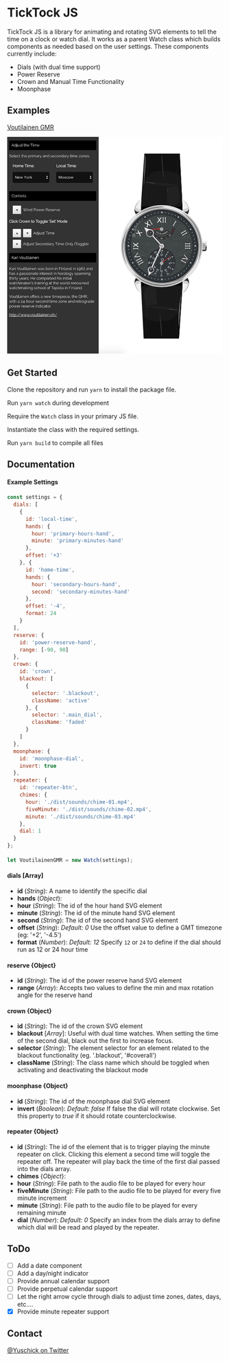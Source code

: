# TickTock JS
TickTock JS is a library for animating and rotating SVG elements to tell the time on a clock or watch dial. It works as a parent Watch class which builds components as needed based on the user settings. These components currently include:  

- Dials (with dual time support)
- Power Reserve
- Crown and Manual Time Functionality
- Moonphase

## Examples
[Voutilainen GMR](https://yuschick.github.io/voutilainen-gmr/)

[![Voutilainen GMR Screenshot](https://raw.githubusercontent.com/yuschick/voutilainen-gmr/master/screenshot.jpg)](https://yuschick.github.io/voutilainen-gmr/)

## Get Started
Clone the repository and run `yarn` to install the package file.

Run `yarn watch` during development

Require the `Watch` class in your primary JS file.

Instantiate the class with the required settings.

Run `yarn build` to compile all files

## Documentation
#### Example Settings

```js
const settings = {
  dials: [
    {
      id: 'local-time',
      hands: {
        hour: 'primary-hours-hand',
        minute: 'primary-minutes-hand'
      },
      offset: '+3'
    }, {
      id: 'home-time',
      hands: {
        hour: 'secondary-hours-hand',
        second: 'secondary-minutes-hand'
      },
      offset: '-4',
      format: 24
    }
  ],
  reserve: {
    id: 'power-reserve-hand',
    range: [-90, 90]
  },
  crown: {
    id: 'crown',
    blackout: [
      {
        selector: '.blackout',
        className: 'active'
      }, {
        selector: '.main_dial',
        className: 'faded'
      }
    ]
  },
  moonphase: {
    id: 'moonphase-dial',
    invert: true
  },
  repeater: {
    id: 'repeater-btn',
    chimes: {
      hour: './dist/sounds/chime-01.mp4',
      fiveMinute: './dist/sounds/chime-02.mp4',
      minute: './dist/sounds/chime-03.mp4'
    },
    dial: 1
  }
};

let VoutilainenGMR = new Watch(settings);
```

#### dials [Array]  
- **id** (*String*): A name to identify the specific dial
- **hands** (*Object*):
 - **hour** (*String*): The id of the hour hand SVG element
 - **minute** (*String*): The id of the minute hand SVG element
 - **second** (*String*): The id of the second hand SVG element
- **offset** (*String*): *Default: 0* Use the offset value to define a GMT timezone (eg: '+2', '-4.5')
- **format** (*Number*): *Default: 12* Specify `12` or `24` to define if the dial should run as 12 or 24 hour time

#### reserve {Object}
- **id** (*String*): The id of the power reserve hand SVG element
- **range** (*Array*): Accepts two values to define the min and max rotation angle for the reserve hand

#### crown {Object}
- **id** (*String*): The id of the crown SVG element
- **blackout** [*Array*]: Useful with dual time watches. When setting the time of the second dial, black out the first to increase focus.
 - **selector** (*String*): The element selector for an element related to the blackout functionality (eg. '.blackout', '#coverall')
 - **className** (*String*): The class name which should be toggled when activating and deactivating the blackout mode

#### moonphase {Object}
- **id** (*String*): The id of the moonphase dial SVG element
- **invert** (*Boolean*): *Default: false* If false the dial will rotate clockwise. Set this property to *true* if it should rotate counterclockwise.

#### repeater {Object}
- **id** (*String*): The id of the element that is to trigger playing the minute repeater on click. Clicking this element a second time will toggle the repeater off. The repeater will play back the time of the first dial passed into the dials array.
- **chimes** {*Object*}:
 - **hour** (*String*): File path to the audio file to be played for every hour
 - **fiveMinute** (*String*): File path to the audio file to be played for every five minute increment
 - **minute** (*String*): File path to the audio file to be played for every remaining minute
- **dial** (*Number*): *Default: 0* Specify an index from the dials array to define which dial will be read and played by the repeater.


## ToDo
- [ ] Add a date component
- [ ] Add a day/night indicator
- [ ] Provide annual calendar support
- [ ] Provide perpetual calendar support
- [ ] Let the right arrow cycle through dials to adjust time zones, dates, days, etc....
- [x] Provide minute repeater support

## Contact
[@Yuschick on Twitter](http://www.twitter.com/Yuschick)
